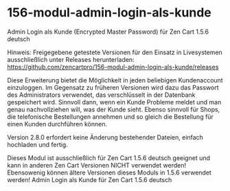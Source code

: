 # 156-modul-admin-login-als-kunde
Admin Login als Kunde (Encrypted Master Password) für Zen Cart 1.5.6 deutsch

Hinweis: 
Freigegebene getestete Versionen für den Einsatz in Livesystemen ausschließlich unter Releases herunterladen:
https://github.com/zencartpro/156-modul-admin-login-als-kunde/releases

Diese Erweiterung bietet die Möglichkeit in jeden beliebigen Kundenaccount einzuloggen.
Im Gegensatz zu früheren Versionen wird dazu das Passwort des Administrators verwendet, das verschlüsselt in der Datenbank gespeichert wird.
Sinnvoll dann, wenn ein Kunde Probleme meldet und man genau nachvollziehen will, was der Kunde sieht.
Ebenso sinnvoll für Shops, die telefonische Bestellungen annehmen und so gleich die Bestellung für einen Kunden durchführen können.

Version 2.8.0 erfordert keine Änderung bestehender Dateien, einfach hochladen und fertig.

Dieses Modul ist ausschließlich für Zen Cart 1.5.6 deutsch geeignet und kann in anderen Zen Cart Versionen NICHT verwendet werden!
Ebensowenig können ältere Versionen dieses Moduls in 1.5.6 verwendet werden!
Admin Login als Kunde für Zen Cart 1.5.6 deutsch
